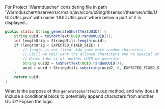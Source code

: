 For Project 'Warmduscher' considering file in path 'Warmduscher/thserver/src/main/java/com/x8ing/thsensor/thserver/utils/UUIDUtils.java' with name 'UUIDUtils.java' where below a part of it is displayed...
```java
public static String generateShortTextUUID() {
    String uuid = toShortText(UUID.randomUUID());
    int lengthOrig = StringUtils.length(uuid);
    if (lengthOrig < EXPECTED_FIXED_SIZE) {
        // length is not fixed. Add some more random characters.
        // Still we ONLY want the allowed characters and no special or similar looking one.
        // Hence take it of another UUID we generate
        String uuid2 = toShortText(UUID.randomUUID());
        uuid = uuid + StringUtils.substring(uuid2, 0, EXPECTED_FIXED_SIZE - lengthOrig);
    }
    return uuid;
}
```
What is the purpose of this `generateShortTextUUID` method, and why does it include a conditional block to potentially append characters from another UUID? Explain the logic.